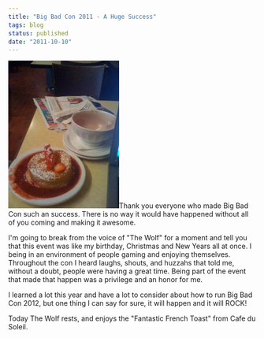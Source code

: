 ```yaml
---
title: "Big Bad Con 2011 - A Huge Success"
tags: blog
status: published
date: "2011-10-10"
---
```


[![](/images/SF-003-225x300.jpg "French toast and Hot Chocolate")](http://www.bigbadcon.com/wp-content/uploads/2011/10/SF-003.jpg)Thank you everyone who made Big Bad Con such an success. There is no way it would have happened without all of you coming and making it awesome.

I'm going to break from the voice of "The Wolf" for a moment and tell you that this event was like my birthday, Christmas and New Years all at once. I being in an environment of people gaming and enjoying themselves. Throughout the con I heard laughs, shouts, and huzzahs that told me, without a doubt, people were having a great time. Being part of the event that made that happen was a privilege and an honor for me.

I learned a lot this year and have a lot to consider about how to run Big Bad Con 2012, but one thing I can say for sure, it will happen and it will ROCK!

Today The Wolf rests, and enjoys the "Fantastic French Toast" from Cafe du Soleil.
